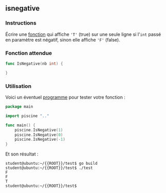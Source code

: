 ## isnegative

### Instructions

Écrire une [fonction](TODO-LINK) qui affiche `'T'` (true) sur une seule ligne si l'`int` passé en paramètre est négatif, sinon elle affiche `'F'` (false).

### Fonction attendue

```go
func IsNegative(nb int) {

}
```

### Utilisation

Voici un éventuel [programme](TODO-LINK) pour tester votre fonction :

```go
package main

import piscine ".."

func main() {
	piscine.IsNegative(1)
	piscine.IsNegative(0)
	piscine.IsNegative(-1)
}
```

Et son résultat :

```console
student@ubuntu:~/{{ROOT}}/test$ go build
student@ubuntu:~/{{ROOT}}/test$ ./test
F
F
T
student@ubuntu:~/{{ROOT}}/test$
```
